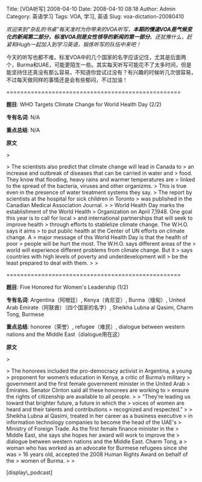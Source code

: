 Title: [VOA听写] 2008-04-10
Date: 2008-04-10 08:18
Author: Admin
Category: 英语学习
Tags: VOA, 学习, 英语
Slug: voa-dictation-20080410

*欢迎来到“杂乱的书桌”每天准时为你带来的VOA听写，**本期的慢速VOA是气候变化的新闻第二部分，标准VOA则是女性领导的新闻的第一部分**。还犹豫什么，赶紧和Hugh一起加入到学习英语，锻炼听写的队伍中来吧！*

</p>

今天的听写也都不难，标准VOA中的几个国家的名字应该记住，尤其是后面两个，Burma和UAE，可能更陌生一些。其实每天听写可能花不了太多时间，但是能坚持住还真没有那么容易，不知道你尝试过没有？有兴趣的时候听几次很容易，不过每天做同样的事情还是会有些郁闷，不过加油！

</p>
==================================================

**题目**: WHO Targets Climate Change for World Health Day (2/2)

</p>

**专有名词**: N/A

</p>

**重点总结**: N/A

</p>

**原文**

<p>
> </p>
> The scientists also predict that climate change will lead in Canada to
> an increase and outbreak of diseases that can be carried in water and
> food. They know that flooding, heavy rains and warmer temperatures are
> linked to the spread of the bacteria, viruses and other organizms.
> This is true even in the presence of water treatment systems they say.
> The report by scientists at the hospital for sick children in Toronto
> was published in the Canadian Medical Association Journal.
>
> World Health Day marks the establishment of the World Health
> Organization on April 7,1948. One goal this year is to call for local
> and international partnerships that will seek to improve health
> through efforts to stablelize climate change. The W.H.O. says it aims
> to put public health at the Center of UN efforts on climate change. A
> major message of this World Health Day is that the health of poor
> people will be hurt the most. The W.H.O. says different areas of the
> world will experience different problems from climate change. But it
> says countries with high levels of poverty and underdevelopment will
> be the least prepared to deal with them.
>
> <p>

</p>
==================================================

**题目**: Five Honored for Women's Leadership (1/2)

</p>

**专有名词**: Argentina（阿根廷）, Kenya（肯尼亚）, Burma（缅甸）, United Arab
Emirate（阿联酋）（四个国家的名字）, Sheikha Lubna al Qasimi, Charm Tong,
Burmese

</p>

**重点总结**: honoree（荣誉）, refugee（难民）, dialogue between western
nations and the Middle East（dialogue用在这）

</p>

**原文**

<p>
> </p>
> The honorees included the pro-democracy activist in Argentina, a young
> proponent for women’s education in Kenya, a critic of Burma’s military
> government and the first female government minister in the United Arab
> Emirates. Senator Clinton said all these honorees are working to
> ensure the rights of citizenship are available to all people.
>
> “They’re leading us toward that brighter future, a future in which the
> voices of women are heard and their talents and contributions
> recognized and respected.”
>
> Sheikha Lubna al Qasimi, treated in her career as a business executive
> in information technology companies to become the head of the UAE's
> Ministry of Foreign Trade. As the first female finance minister in the
> Middle East, she says she hopes her award will work to improve the
> dialogue between western nations and the Middle East. Charm Tong, a
> woman who has worked as an advocate for Burmese refugees since she was
> 16 years old, accepted the 2008 Human Rights Award on behalf of the
> women of Burma.
>
> <p>

</p>
[display\_podcast]
